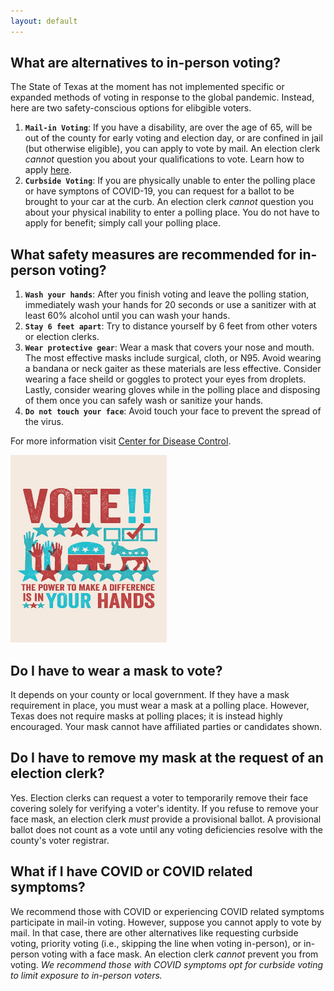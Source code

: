 ```yaml
---
layout: default
---
```

## What are alternatives to in-person voting? 
The State of Texas at the moment has not implemented specific or expanded methods of voting in response to the global pandemic. Instead, here are two safety-conscious options for elibgible voters. 
<br/>
1. **`Mail-in Voting`**: If you have a disability, are over the age of 65, will be out of the county for early voting and election day, or are confined in jail (but otherwise eligible), you can apply to vote by mail. An election clerk _cannot_ question you about your qualifications to vote. Learn how to apply [here](https://www.sos.texas.gov/elections/voter/reqabbm.shtml).
2. **`Curbside Voting`**: If you are physically unable to enter the polling place or have symptons of COVID-19, you can request for a ballot to be brought to your car at the curb. An election clerk _cannot_ question you about your physical inability to enter a polling place. You do not have to apply for benefit; simply call your polling place. 

## What safety measures are recommended for in-person voting?
1. **`Wash your hands`**: After you finish voting and leave the polling station, immediately wash your hands for 20 seconds or use a sanitizer with at least 60% alcohol until you can wash your hands.
2. **`Stay 6 feet apart`**: Try to distance yourself by 6 feet from other voters or election clerks. 
3. **`Wear protective gear`**: Wear a mask that covers your nose and mouth. The most effective masks include surgical, cloth, or N95. Avoid wearing a bandana or neck gaiter as these materials are less effective. Consider wearing a face sheild or goggles to protect your eyes from droplets. Lastly, consider wearing gloves while in the polling place and disposing of them once you can safely wash or sanitize your hands. 
4. **`Do not touch your face`**: Avoid touch your face to prevent the spread of the virus. 

For more information visit [Center for Disease Control](https://www.cdc.gov/coronavirus/2019-ncov/your-health/need-to-know.html).
<br/>

<img src="img2.jpg" width="250" height="300">

## Do I have to wear a mask to vote? 
It depends on your county or local government. If they have a mask requirement in place, you must wear a mask at a polling place. However, Texas does not require masks at polling places; it is instead highly encouraged. Your mask cannot have affiliated parties or candidates shown. 
<br/>

## Do I have to remove my mask at the request of an election clerk?
Yes. Election clerks can request a voter to temporarily remove their face covering solely for verifying a voter's identity. If you refuse to remove your face mask, an election clerk _must_ provide a provisional ballot. A provisional ballot does not count as a vote until any voting deficiencies resolve with the county's voter registrar. 
<br/> 

## What if I have COVID or COVID related symptoms? 
We recommend those with COVID or experiencing COVID related symptoms participate in mail-in voting. However, suppose you cannot apply to vote by mail. In that case, there are other alternatives like requesting curbside voting, priority voting (i.e., skipping the line when voting in-person), or in-person voting with a face mask. An election clerk _cannot_ prevent you from voting. _We recommend those with COVID symptoms opt for curbside voting to limit exposure to in-person voters._

